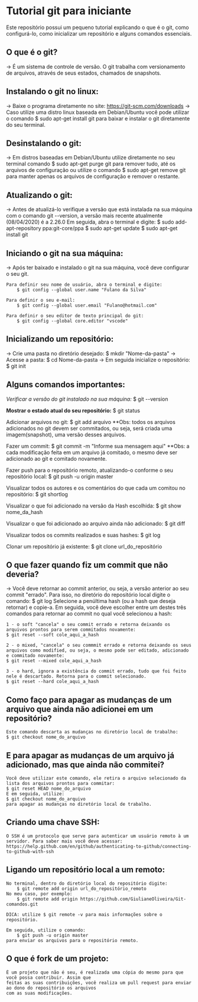# Tutorial git para iniciante
Este repositório possui um pequeno tutorial explicando o que é o git, como configurá-lo, como inicializar um
repositório e alguns comandos essenciais.

## O que é o git?
-> É um sistema de controle de versão. O git trabalha com versionamento de arquivos, através de seus estados, chamados de snapshots.

## Instalando o git no linux:
-> Baixe o programa diretamente no site: https://git-scm.com/downloads
-> Caso utilize uma distro linux baseada em Debian/Ubuntu você pode utilizar o comando $ sudo apt-get install git para baixar e instalar o git diretamente do seu terminal.

## Desinstalando o git:
-> Em distros baseadas em Debian/Ubuntu utilize diretamente no seu terminal comando $ sudo apt-get purge git para remover tudo, até os arquivos de configuração ou utilize o comando $ sudo apt-get remove git para manter apenas os arquivos de configuração e remover o restante.

## Atualizando o git:
-> Antes de atualizá-lo verifique a versão que está instalada na sua máquina com o comando git --version, a versão mais recente atualmente (08/04/2020) é a 2.26.0
Em seguida, abra o terminal e digite:
    $ sudo add-apt-repository ppa:git-core/ppa
    $ sudo apt-get update
    $ sudo apt-get install git

## Iniciando o git na sua máquina:
-> Após ter baixado e instalado o git na sua máquina, você deve configurar o seu git. 

    Para definir seu nome de usuário, abra o terminal e digite:
        $ git config --global user.name "Fulano da Silva"
    
    Para definir o seu e-mail:
        $ git config --global user.email "Fulano@hotmail.com"
    
    Para definir o seu editor de texto principal do git:
        $ git config --global core.editor "vscode"
    
## Inicializando um repositório:
-> Crie uma pasta no diretório desejado:
    $ mkdir "Nome-da-pasta"
-> Acesse a pasta:
    $ cd Nome-da-pasta
-> Em seguida inicialize o repositório:
    $ git init

## Alguns comandos importantes:

*Verificar a versão do git instalado na sua máquina:*
$ git --version

**Mostrar o estado atual do seu repositório:**
$ git status

Adicionar arquivos no git:
$ git add arquivo
**Obs: todos os arquivos adicionados no git devem ser commitados, ou seja, será criada uma imagem(snapshot), uma versão desses arquivos.

Fazer um commit:
$ git commit -m "Informe sua mensagem aqui"
**Obs: a cada modificação feita em um arquivo já comitado, o mesmo deve ser adicionado ao git e comitado novamente. 

Fazer push para o repositório remoto, atualizando-o conforme o seu repositório local:
$ git push -u origin master

Visualizar todos os autores e os comentários do que cada um comitou no repositório:
$ git shortlog 

Visualizar o que foi adicionado na versão da Hash escolhida:
$ git show nome_da_hash

Visualizar o que foi adicionado ao arquivo ainda não adicionado:
$ git diff 

Visualizar todos os commits realizados e suas hashes:
$ git log

Clonar um repositório já existente:
$ git clone url_do_repositório

## O que fazer quando fiz um commit que não deveria?
-> Você deve retornar ao commit anterior, ou seja, a versão anterior ao seu commit "errado". Para isso, no diretório do repositório local digite o comando:
    $ git log
Selecione a penúltima hash (ou a hash que deseja retornar) e copie-a. Em seguida, você deve escolher entre um destes três comandos para retornar ao commit no qual você selecionou a hash:

    1 - o soft "cancela" o seu commit errado e retorna deixando os arquivos prontos para serem commitados novamente:
    $ git reset --soft cole_aqui_a_hash

    2 - o mixed, "cancela" o seu commmit errado e retorna deixando os seus arquivos como modified, ou seja, o mesmo pode ser editado, adicionado e commitado novamente:
    $ git reset --mixed cole_aqui_a_hash

    3 - o hard, ignora a existência do commit errado, tudo que foi feito nele é descartado. Retorna para o commit selecionado.
    $ git reset --hard cole_aqui_a_hash

## Como faço para apagar as mudanças de um arquivo que ainda não adicionei em um repositório?
    Este comando descarta as mudanças no diretório local de trabalho:
    $ git checkout nome_do_arquivo

## E para apagar as mudanças de um arquivo já adicionado, mas que ainda não commitei?
    Você deve utilizar este comando, ele retira o arquivo selecionado da lista dos arquivos prontos para commitar:
    $ git reset HEAD nome_do_arquivo
    E em seguida, utilize:
    $ git checkout nome_do_arquivo
    para apagar as mudanças no diretório local de trabalho.

## Criando uma chave SSH:
    O SSH é um protocolo que serve para autenticar um usuário remoto à um servidor. Para saber mais você deve acessar:
    https://help.github.com/en/github/authenticating-to-github/connecting-to-github-with-ssh

## Ligando um repositório local a um remoto:
    No terminal, dentro do diretório local do repositório digite:
        $ git remote add origin url_do_repositório_remoto
    No meu caso, por exemplo:
        $ git remote add origin https://github.com/GiulianeOliveira/Git-comandos.git

    DICA: utilize $ git remote -v para mais informações sobre o repositório.

    Em seguida, utilize o comando:
        $ git push -u origin master 
    para enviar os arquivos para o repositório remoto.

## O que é fork de um projeto:
    É um projeto que não é seu, é realizada uma cópia do mesmo para que você possa contribuir. Assim que
    feitas as suas contribuições, você realiza um pull request para enviar ao dono do repositório os arquivos
    com as suas modificações.


